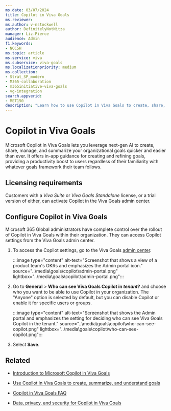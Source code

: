 ```yaml
---
ms.date: 03/07/2024
title: Copilot in Viva Goals
ms.reviewer: 
ms.author: v-nstockwell
author: DefinitelyNotNitza
manager: Liz.Pierce
audience: Admin
f1.keywords:
- NOCSH
ms.topic: article
ms.service: viva
ms.subservice: viva-goals
ms.localizationpriority: medium
ms.collection:  
- Strat_SP_modern
- M365-collaboration
- m365initiative-viva-goals
- vg-integration  
search.appverid:
- MET150
description: "Learn how to use Copilot in Viva Goals to create, share, manage, and summarize organizational goals."
---
```


# Copilot in Viva Goals

Microsoft Copilot in Viva Goals lets you leverage next-gen AI to create, share, manage, and summarize your organizational goals quicker and easier than ever. It offers in-app guidance for creating and refining goals, providing a productivity boost to users regardless of their familiarity with whatever goals framework their team follows.

## Licensing requirements

Customers with a *Viva Suite* or *Viva Goals Standalone* license, or a trial version of either, can activate Copilot in the Viva Goals admin center.

## Configure Copilot in Viva Goals

Microsoft 365 Global administrators have complete control over the rollout of Copilot in Viva Goals within their organization. They can access Copilot settings from the Viva Goals admin center.

1. To access the Copilot settings, go to the Viva Goals [admin center](https://goals.microsoft.com/admin_center).

    :::image type="content" alt-text="Screenshot that shows a view of a product team's OKRs and emphasizes the Admin portal icon." source="..\media\goals\copilot\admin-portal.png" lightbox="..\media\goals\copilot\admin-portal.png":::

1. Go to **General** > **Who can see Viva Goals Copilot in *tenant*?** and choose who you want to be able to use Copilot in your organization. The "Anyone" option is selected by default, but you can disable Copilot or enable it for specific users or groups.

    :::image type="content" alt-text="Screenshot that shows the Admin portal and emphasizes the setting for deciding who can see Viva Goals Copilot in the tenant." source="..\media\goals\copilot\who-can-see-copilot.png" lightbox="..\media\goals\copilot\who-can-see-copilot.png":::

1. Select **Save**.

## Related

- [Introduction to Microsoft Copilot in Viva Goals](https://support.microsoft.com/en-us/topic/introduction-to-microsoft-copilot-in-viva-goals-a1c1a5f1-9135-495b-969a-6a6172305ecc)

- [Use Copilot in Viva Goals to create, summarize, and understand goals](https://support.microsoft.com/en-us/topic/use-copilot-in-viva-goals-to-create-summarize-and-understand-goals-11bf3612-669c-49b1-99f4-93b942ba5099)

- [Copilot in Viva Goals FAQ](https://support.microsoft.com/en-us/topic/copilot-in-viva-goals-faq-31e9fbac-6214-4052-958f-9e766fd8b0e3)

- [Data, privacy, and security for Copilot in Viva Goals](vg-privacy-and-security.md#copilot-in-viva-goals)
